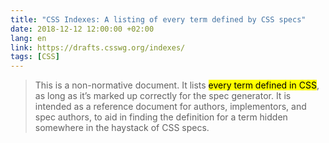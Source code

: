 ```yaml
---
title: "CSS Indexes: A listing of every term defined by CSS specs"
date: 2018-12-12 12:00:00 +02:00
lang: en
link: https://drafts.csswg.org/indexes/
tags: [CSS]
---
```


> This is a non-normative document. It lists <mark>every term defined in CSS</mark>, as long as it’s marked up correctly for the spec generator. It is intended as a reference document for authors, implementors, and spec authors, to aid in finding the definition for a term hidden somewhere in the haystack of CSS specs.

